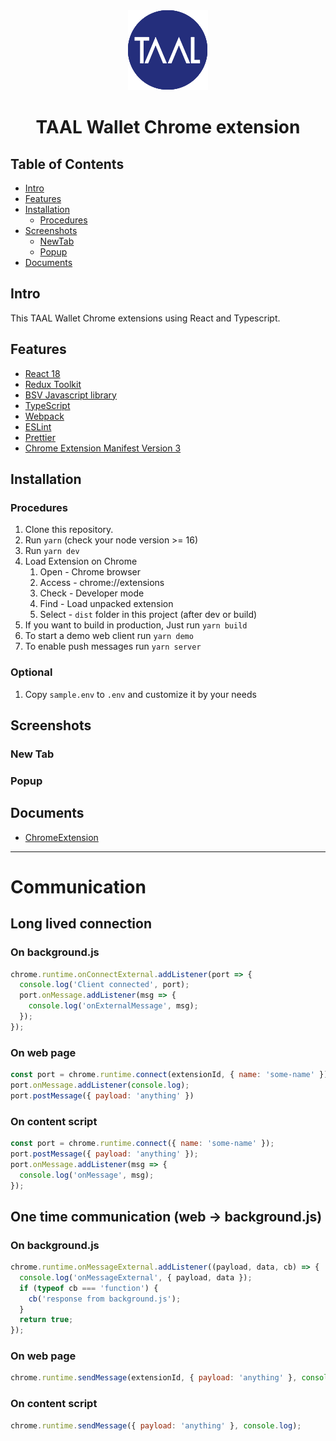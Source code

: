<div align="center">
<img src="public/taal-round-128x128.png" alt="logo"/>
<h1>TAAL Wallet Chrome extension</h1>
</div>

## Table of Contents

- [Intro](#intro)
- [Features](#features)
- [Installation](#installation)
  - [Procedures](#procedures)
- [Screenshots](#screenshots)
  - [NewTab](#newtab)
  - [Popup](#popup)  
- [Documents](#documents)


## Intro <a name="intro"></a>
This TAAL Wallet Chrome extensions using React and Typescript.

## Features <a name="features"></a>
- [React 18](https://reactjs.org/)
- [Redux Toolkit](https://redux-toolkit.js.org/)
- [BSV Javascript library](https://github.com/moneybutton/bsv)
- [TypeScript](https://www.typescriptlang.org/)
- [Webpack](https://webpack.js.org/)
- [ESLint](https://eslint.org/)
- [Prettier](https://prettier.io/)
- [Chrome Extension Manifest Version 3](https://developer.chrome.com/docs/extensions/mv3/intro/)

## Installation <a name="installation"></a>

### Procedures <a name="procedures"></a>
1. Clone this repository.
2. Run `yarn` (check your node version >= 16)
3. Run `yarn dev`
4. Load Extension on Chrome
   1. Open - Chrome browser
   2. Access - chrome://extensions
   3. Check - Developer mode
   4. Find - Load unpacked extension
   5. Select - `dist` folder in this project (after dev or build)
5. If you want to build in production, Just run `yarn build`
6. To start a demo web client run `yarn demo`
7. To enable push messages run `yarn server`

### Optional
1. Copy `sample.env` to `.env` and customize it by your needs

## Screenshots <a name="screenshots"></a>

### New Tab <a name="newtab"></a>
<!-- TODO: add New Tab screenshot -->

### Popup <a name="popup"></a>

<!-- TODO: add Popup screenshot here -->


## Documents <a name="documents"></a>
- [ChromeExtension](https://developer.chrome.com/docs/extensions/mv3/)

---


# Communication

## Long lived connection

### On background.js
```js
chrome.runtime.onConnectExternal.addListener(port => {
  console.log('Client connected', port);
  port.onMessage.addListener(msg => {
    console.log('onExternalMessage', msg);
  });
});
```

### On web page
```js
const port = chrome.runtime.connect(extensionId, { name: 'some-name' });
port.onMessage.addListener(console.log);
port.postMessage({ payload: 'anything' })
```

### On content script
```js
const port = chrome.runtime.connect({ name: 'some-name' });
port.postMessage({ payload: 'anything' });
port.onMessage.addListener(msg => {
  console.log('onMessage', msg);
});
```

## One time communication (web -> background.js)
### On background.js
```js
chrome.runtime.onMessageExternal.addListener((payload, data, cb) => {
  console.log('onMessageExternal', { payload, data });
  if (typeof cb === 'function') {
    cb('response from background.js');
  }
  return true;
});
```

### On web page
```js
chrome.runtime.sendMessage(extensionId, { payload: 'anything' }, console.log)
```


### On content script
```js
chrome.runtime.sendMessage({ payload: 'anything' }, console.log);
```
